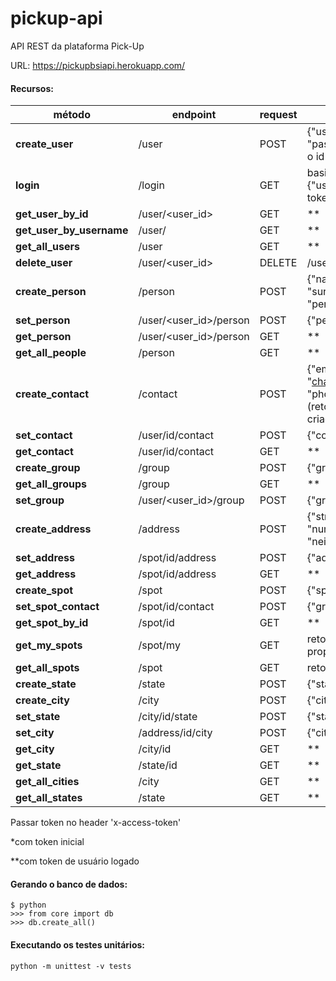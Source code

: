 # pickup-api
API REST da plataforma Pick-Up

URL: https://pickupbsiapi.herokuapp.com/

#### Recursos:

método | endpoint | request | obs:
------------ | ------------- | ------------- | -------------
**create_user** | /user | POST | {"username": "chandler", "password": "123456"} / retorna o id recém criado, "new_user_id"
**login** | /login | GET | basic auth / enviar: {"user_group":"2"}. Retorna um token JWT
**get_user_by_id** | /user/<user_id> | GET | **
**get_user_by_username** | /user/<username> | GET | **
**get_all_users** | /user | GET | **
**delete_user** | /user/<user_id> | DELETE | /user/1
**create_person** | /person | POST | {"name":"Chandler", "surname":"Bing"}* (retorna "person_id" que foi criado)*
**set_person** | /user/<user_id>/person | POST | {"person_id":"1"}
**get_person** | /user/<user_id>/person | GET | **
**get_all_people** | /person | GET | **
**create_contact** | /contact | POST | {"email": "chandler@friends.com", "phone": "55888999999"}* (retorna "contact_id" que foi criado)
**set_contact** | /user/id/contact | POST | {"contact_id":"1"}*
**get_contact** | /user/id/contact | GET |  **
**create_group** | /group | POST | {"group_name":"jogador"}**
**get_all_groups** | /group | GET | **
**set_group** | /user/<user_id>/group | POST | {"group":"jogador"}
**create_address** | /address | POST | {"street":"Baker", "number":"221", "neighborhood":"Marylebone"}**
**set_address** | /spot/id/address | POST | {"address_id":"1"}**
**get_address** | /spot/id/address | GET | **
**create_spot** | /spot | POST | {"spot_name": "Ilha do Retiro"}**
**set_spot_contact** | /spot/id/contact | POST | {"group":"jogador"}**
**get_spot_by_id** | /spot/id | GET | **
**get_my_spots** | /spot/my | GET | retorna os espaços do proprietário logado**
**get_all_spots** | /spot | GET | retorna todos os espaços**
**create_state** | /state | POST | {"state_name":"Pernambuco"}**
**create_city** | /city | POST | {"city_name":"Recife"}**
**set_state** | /city/id/state | POST | {"state_name":"Bahia"}**
**set_city** | /address/id/city | POST | {"city_id":"5"}**
**get_city** | /city/id | GET | **
**get_state** | /state/id | GET | **
**get_all_cities** | /city | GET | **
**get_all_states** | /state | GET | **

Passar token no header 'x-access-token'

*com token inicial

**com token de usuário logado

#### Gerando o banco de dados:

```
$ python
>>> from core import db
>>> db.create_all()
```

#### Executando os testes unitários:

```
python -m unittest -v tests
```